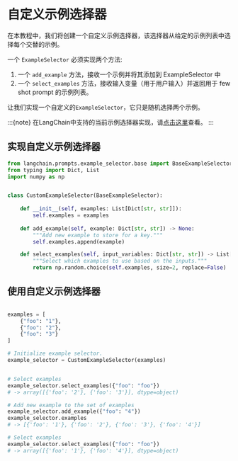 # 自定义示例选择器

在本教程中，我们将创建一个自定义示例选择器，该选择器从给定的示例列表中选择每个交替的示例。

一个 `ExampleSelector` 必须实现两个方法:

1. 一个 `add_example` 方法，接收一个示例并将其添加到 ExampleSelector 中
2. 一个 `select_examples` 方法，接收输入变量（用于用户输入）并返回用于 few shot prompt 的示例列表。

让我们实现一个自定义的`ExampleSelector`，它只是随机选择两个示例。

:::{note}
在LangChain中支持的当前示例选择器实现，请[点击这里](../../prompt_templates/getting_started.md)查看。
:::

<!-- TODO（shreya）：添加正确的链接。-->

## 实现自定义示例选择器

```python
from langchain.prompts.example_selector.base import BaseExampleSelector
from typing import Dict, List
import numpy as np


class CustomExampleSelector(BaseExampleSelector):
    
    def __init__(self, examples: List[Dict[str, str]]):
        self.examples = examples
    
    def add_example(self, example: Dict[str, str]) -> None:
        """Add new example to store for a key."""
        self.examples.append(example)

    def select_examples(self, input_variables: Dict[str, str]) -> List[dict]:
        """Select which examples to use based on the inputs."""
        return np.random.choice(self.examples, size=2, replace=False)

```


## 使用自定义示例选择器

```python

examples = [
    {"foo": "1"},
    {"foo": "2"},
    {"foo": "3"}
]

# Initialize example selector.
example_selector = CustomExampleSelector(examples)


# Select examples
example_selector.select_examples({"foo": "foo"})
# -> array([{'foo': '2'}, {'foo': '3'}], dtype=object)

# Add new example to the set of examples
example_selector.add_example({"foo": "4"})
example_selector.examples
# -> [{'foo': '1'}, {'foo': '2'}, {'foo': '3'}, {'foo': '4'}]

# Select examples
example_selector.select_examples({"foo": "foo"})
# -> array([{'foo': '1'}, {'foo': '4'}], dtype=object)
```
